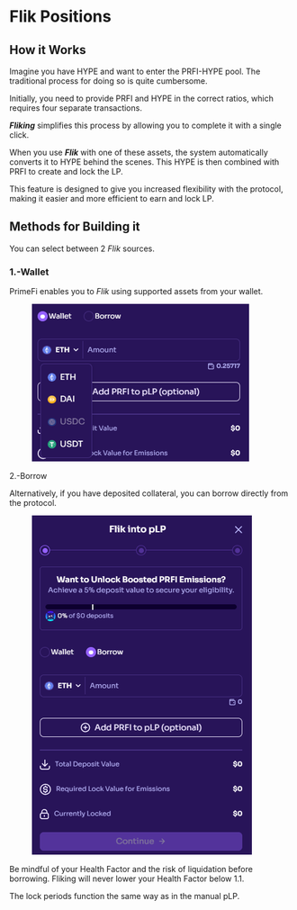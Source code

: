# Flik Positions

## **How it Works**

Imagine you have HYPE and want to enter the PRFI-HYPE pool. The traditional process for doing so is quite cumbersome.

Initially, you need to provide PRFI and HYPE in the correct ratios, which requires four separate transactions.

_**Fliking**_ simplifies this process by allowing you to complete it with a single click.

When you use _**Flik**_ with one of these assets, the system automatically converts it to HYPE behind the scenes. This HYPE is then combined with PRFI to create and lock the LP.

This feature is designed to give you increased flexibility with the protocol, making it easier and more efficient to earn and lock LP.

## **Methods for Building it**

You can select between 2 _Flik_ sources.

### **1.-Wallet**

PrimeFi enables you to _Flik_ using supported assets from your wallet.

<figure><img src="../../.gitbook/assets/image (117).png" alt=""><figcaption></figcaption></figure>

2.-Borrow

Alternatively, if you have deposited collateral, you can borrow directly from the protocol.

<figure><img src="../../.gitbook/assets/image (118).png" alt=""><figcaption></figcaption></figure>

Be mindful of your Health Factor and the risk of liquidation before borrowing. Fliking will never lower your Health Factor below 1.1.

The lock periods function the same way as in the manual pLP.
